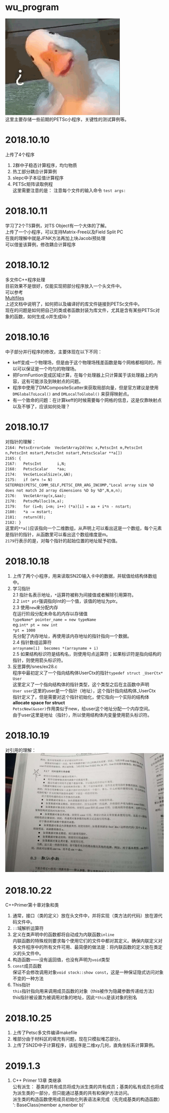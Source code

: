 wu_program
==========  
![smile](smile.png)  
这里主要存储一些前期的PETSc小程序，关键性的测试算例等。  

# 2018.10.10  
上传了4个程序
1. 2群中子稳态计算程序，均匀物质
2. 热工部分耦合计算算例
3. slepc中子本征值计算程序
4. PETSc矩阵读取例程  
这里需要注意的是：
注意每个文件的输入命令
 `test args: `

# 2018.10.11
学习了2个TS算例，对TS Object有一个大体的了解。  
上传了一个小程序，可以支持Matrix-Free以及Field Split PC  
在我的理解中就是JFNK方法再加上块Jacobi预处理  
可以借鉴该算例，修改耦合计算程序


# 2018.10.12
多文件C++程序处理  
目前效果不是很好，仅能实现把部分程序放入一个头文件中。  
可以参考  
[Multifiles](http://www.itkeyword.com/doc/5923142964970566764/creating-a-library-file-in-makefile-and-compiling-after-that)  
上述文档中说明了，如何把以及编译好的库文件链接到PETSc文件中。  
现在的问题是如何把自己的类或者函数封装为库文件，尤其是含有某些PETSc对象的函数，如何生成.o并生成lib？


# 2018.10.16
中子部分并行程序的修改，主要体现在以下不同：  
* keff变成一个物理场，但是由于这个物理场残差函数是每个网格都相同的，所以可以保证是一个均匀的物理场。
* 把FormFuntion变成区域计算，在每个处理器上只计算属于该处理器上的内容，这有可能涉及到映射点的问题。
* 程序中使用了DMCompositeScatter来获取局部向量，但是官方建议是使用`DMGlobalToLocal()` and `DMLocalToGlobal()` 来获得映射点。
* 有一个致命的问题：在计算keff的时候需要每个网格的信息，这是仅靠映射点以及不够了，应该如何处理？



# 2018.10.17
对指针的理解：  
`2164: PetscErrorCode  VecGetArray2d(Vec x,PetscInt m,PetscInt n,PetscInt mstart,PetscInt nstart,PetscScalar **a[])`  
`2165: { `   
`2167:   PetscInt       i,N;`      
`2168:   PetscScalar    *aa;`   
`2174:   VecGetLocalSize(x,&N);`  
`2175:   if (m*n != N) SETERRQ3(PETSC_COMM_SELF,PETSC_ERR_ARG_INCOMP,"Local array size %D does not match 2d array dimensions %D by %D",N,m,n);  `  
`2176:   VecGetArray(x,&aa); `   
`2178:   PetscMalloc1(m,a);`    
`2179:   for (i=0; i<m; i++) (*a)[i] = aa + i*n - nstart; `   
`2180:   *a -= mstart;`    
`2181:   return(0); `   
`2182: }`  
这里的`**a[]`应该指向一个二维数组，从声明上可以看出这是一个数组，每个元素是指针的指针，从函数里可以看出这个数组维度是m。  
`2179`行表示的是，对每个指针的起始位置的地址赋予初值。  


# 2018.10.18  
1. 上传了两个小程序，用来读取SN2D输入卡中的数据，并赋值给结构体数组中。
2. 学习指针  
2.1  指针名表示地址，`*`运算符被称为间接值或者解除引用算符。  
2.2  `int* ptr`强调指向Int的一个值，该值的地址为ptr。  
2.3  使用`new`来分配内存  
  在运行阶段分配未命名的内存以存储值  
  `typeName* pointer_name = new typeName`  
  eg.`int* pt = new int`  
   `*pt = 1000`  
   先分配了内存地址，再使用该内存地址的指针指向一个数据。  
 2.4  指针数组运算符  
 `arrayname[i]  becomes *(arrayname + i)`  
 2.5  如果结构标识符是结构名，则使用句点运算符；如果标识符是指向结构的指针，则使用箭头标识符。  
3. 反思算例/snes/ex28.c  
程序中最初定义了一个指向结构体UserCtx的指针`typedef struct _UserCtx* User`  
这里定义了一个指向结构体的指针类型，这个类型之后在主函数中声明  
`User user`这里的user是一个指针（地址），这个指针指向结构体_UserCtx  
指针定义了，但是需要对这个指针初始化，使它指向一个实际的结构体 **allocate space for struct**  
`PetscNew(&user)`作用类似于new，给user这个地址分配一个内存空间。  
由于user这里是地址（指针），所以使用结构体内变量使用箭头标识符。  


# 2018.10.19
对引用的理解：  
![Reference](reference.jpg)  


# 2018.10.22
C++Primer第十章对象和类  
1. 通常，接口（类的定义）放在头文件中，并将实现（类方法的代码）放在源代码文件中。  
2. `::`域解析运算符  
3. 定义在类声明中的函数都将自动成为内联函数`inline`  
内联函数的特殊规则要求每个使用它们的文件中都对其定义。确保内联定义对多文件程序中的所有文件可用、最简便的做法是：将内联函数的定义放在类定义的头文件中。  
4. 构造函数——没有返回值，也没有声明为`void`类型  
5. `const`成员函数  
保证不会修改调用对象`void stock::show const`，这是一种保证隐式访问对象不变的一种方法  
6. This指针  
`this`指针指向用来调用成员函数的对象（this被作为隐藏参数传递给方法）  
this指针被设置为被调用对象的地址，因此`*this`是该对象的别名  

# 2018.10.25
1. 上传了Petsc多文件编译makefile
2. 堆部分由于材料区的填充有问题，现在只模拟堆芯部分。  
3. 上传了SN2D中子计算程序，该程序是二维xy几何，直角坐标系计算算例。  


# 2019.1.3
1. C++ Primer 13章 类继承   
公有派生： 基类的共有成员将成为派生类的共有成员；基类的私有成员也将成为派生类的一部分，但只能通过基类的共有和保护方法访问。   
派生类的构造函数使用成员初始化列表语法来完成（先完成基类的构造函数）  
': BaseClass(member a,menber b)'
